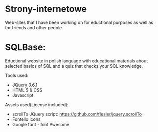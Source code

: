 # Strony-internetowe

Web-sites that I have been working on for eductional purposes as well as for friends and other people.

# SQLBase:

Eductional website in polish language with educational materials about selected basics of SQL and a quiz that checks your SQL knowledge.

Tools used:
- JQuery 3.6.1
- HTML 5 & CSS
- Javascript

Assets used(License included):
- scrollTo JQuery script: https://github.com/flesler/jquery.scrollTo
- Fontello icons 
- Google font - font Awesome

